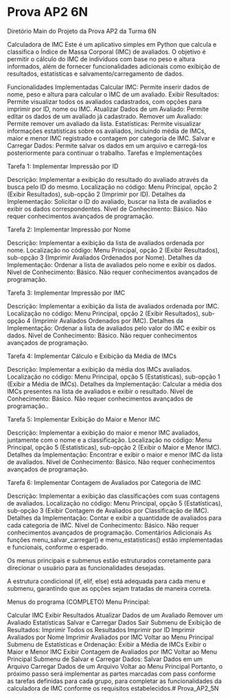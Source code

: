 # Prova AP2 6N

Diretório Main do Projeto da Prova AP2 da Turma 6N

Calculadora de IMC
Este é um aplicativo simples em Python que calcula e classifica o Índice de Massa Corporal (IMC) de avaliados. O objetivo é permitir o cálculo do IMC de indivíduos com base no peso e altura informados, além de fornecer funcionalidades adicionais como exibição de resultados, estatísticas e salvamento/carregamento de dados.

Funcionalidades Implementadas
Calcular IMC: Permite inserir dados de nome, peso e altura para calcular o IMC de um avaliado.
Exibir Resultados: Permite visualizar todos os avaliados cadastrados, com opções para imprimir por ID, nome ou IMC.
Atualizar Dados de um Avaliado: Permite editar os dados de um avaliado já cadastrado.
Remover um Avaliado: Permite remover um avaliado da lista.
Estatísticas: Permite visualizar informações estatísticas sobre os avaliados, incluindo média de IMCs, maior e menor IMC registrado e contagem por categoria de IMC.
Salvar e Carregar Dados: Permite salvar os dados em um arquivo e carregá-los posteriormente para continuar o trabalho.
Tarefas e Implementações

Tarefa 1: Implementar Impressão por ID

Descrição: Implementar a exibição do resultado do avaliado através da busca pelo ID do mesmo.
Localização no código: Menu Principal, opção 2 (Exibir Resultados), sub-opção 2 (Imprimir por ID).
Detalhes da Implementação: Solicitar o ID do avaliado, buscar na lista de avaliados e exibir os dados correspondentes.
Nível de Conhecimento: Básico. Não requer conhecimentos avançados de programação.

Tarefa 2: Implementar Impressão por Nome

Descrição: Implementar a exibição da lista de avaliados ordenada por nome.
Localização no código: Menu Principal, opção 2 (Exibir Resultados), sub-opção 3 (Imprimir Avaliados Ordenados por Nome).
Detalhes da Implementação: Ordenar a lista de avaliados pelo nome e exibir os dados.
Nível de Conhecimento: Básico. Não requer conhecimentos avançados de programação.

Tarefa 3: Implementar Impressão por IMC

Descrição: Implementar a exibição da lista de avaliados ordenada por IMC.
Localização no código: Menu Principal, opção 2 (Exibir Resultados), sub-opção 4 (Imprimir Avaliados Ordenados por IMC).
Detalhes da Implementação: Ordenar a lista de avaliados pelo valor do IMC e exibir os dados.
Nível de Conhecimento: Básico. Não requer conhecimentos avançados de programação.

Tarefa 4: Implementar Cálculo e Exibição da Média de IMCs

Descrição: Implementar a exibição da média dos IMCs avaliados.
Localização no código: Menu Principal, opção 5 (Estatísticas), sub-opção 1 (Exibir a Média de IMCs).
Detalhes da Implementação: Calcular a média dos IMCs presentes na lista de avaliados e exibir o resultado.
Nível de Conhecimento: Básico. Não requer conhecimentos avançados de programação..

Tarefa 5: Implementar Exibição do Maior e Menor IMC

Descrição: Implementar a exibição do maior e menor IMC avaliados, juntamente com o nome e a classificação.
Localização no código: Menu Principal, opção 5 (Estatísticas), sub-opção 2 (Exibir o Maior e Menor IMC).
Detalhes da Implementação: Encontrar e exibir o maior e menor IMC da lista de avaliados.
Nível de Conhecimento: Básico. Não requer conhecimentos avançados de programação.

Tarefa 6: Implementar Contagem de Avaliados por Categoria de IMC

Descrição: Implementar a exibição das classificações com suas contagens de avaliados.
Localização no código: Menu Principal, opção 5 (Estatísticas), sub-opção 3 (Exibir Contagem de Avaliados por Classificação de IMC).
Detalhes da Implementação: Contar e exibir a quantidade de avaliados para cada categoria de IMC.
Nível de Conhecimento: Básico. Não requer conhecimentos avançados de programação.
Comentários Adicionais
As funções menu_salvar_carregar() e menu_estatisticas() estão implementadas e funcionais, conforme o esperado.

Os menus principais e submenus estão estruturados corretamente para direcionar o usuário para as funcionalidades desejadas.

A estrutura condicional (if, elif, else) está adequada para cada menu e submenu, garantindo que as opções sejam tratadas de maneira correta.

Menus do programa (COMPLETO)
Menu Principal:

Calcular IMC
Exibir Resultados
Atualizar Dados de um Avaliado
Remover um Avaliado
Estatísticas
Salvar e Carregar Dados
Sair Submenu de Exibição de Resultados:
Imprimir Todos os Resultados
Imprimir por ID
Imprimir Avaliados por Nome
Imprimir Avaliados por IMC
Voltar ao Menu Principal Submenu de Estatísticas e Ordenação:
Exibir a Média de IMCs
Exibir o Maior e Menor IMC
Exibir Contagem de Avaliados por IMC
Voltar ao Menu Principal Submenu de Salvar e Carregar Dados:
Salvar Dados em um Arquivo
Carregar Dados de um Arquivo
Voltar ao Menu Principal
Portanto, o próximo passo será implementar as partes marcadas com pass conforme as tarefas definidas para cada grupo, para completar as funcionalidades da calculadora de IMC conforme os requisitos estabelecidos.# Prova_AP2_5N

